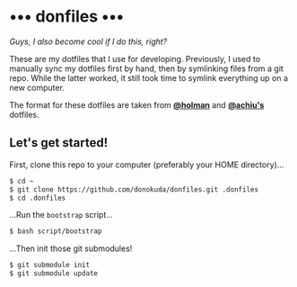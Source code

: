 ••• donfiles •••
================

*Guys, I also become cool if I do this, right?*

These are my dotfiles that I use for developing. Previously, I used to manually
sync my dotfiles first by hand, then by symlinking files from a git repo. While
the latter worked, it still took time to symlink everything up on a new computer.

The format for these dotfiles are taken from
**[@holman](https://github.com/holman/dotfiles)** and
**[@achiu's](https://github.com/achiu/dotfiles)** dotfiles.

Let's get started!
------------------

First, clone this repo to your computer (preferably your HOME directory)...

```bash
$ cd ~
$ git clone https://github.com/donokuda/donfiles.git .donfiles
$ cd .donfiles
```

...Run the `bootstrap` script...

```bash
$ bash script/bootstrap
```

...Then init those git submodules!

```bash
$ git submodule init
$ git submodule update
```

